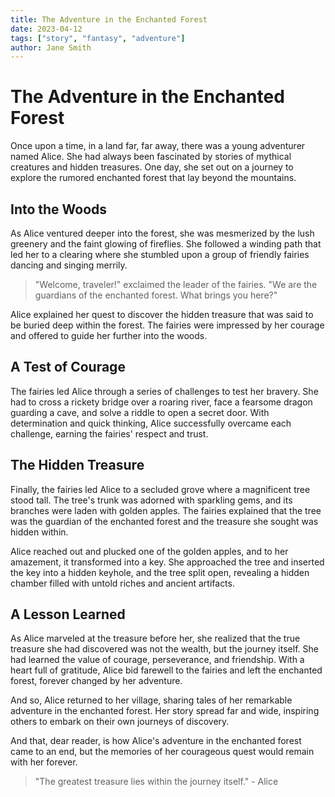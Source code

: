 ```yaml
---
title: The Adventure in the Enchanted Forest
date: 2023-04-12
tags: ["story", "fantasy", "adventure"]
author: Jane Smith
---
```


# The Adventure in the Enchanted Forest

Once upon a time, in a land far, far away, there was a young adventurer named Alice. She had always been fascinated by stories of mythical creatures and hidden treasures. One day, she set out on a journey to explore the rumored enchanted forest that lay beyond the mountains.

## Into the Woods

As Alice ventured deeper into the forest, she was mesmerized by the lush greenery and the faint glowing of fireflies. She followed a winding path that led her to a clearing where she stumbled upon a group of friendly fairies dancing and singing merrily.

> "Welcome, traveler!" exclaimed the leader of the fairies. "We are the guardians of the enchanted forest. What brings you here?"

Alice explained her quest to discover the hidden treasure that was said to be buried deep within the forest. The fairies were impressed by her courage and offered to guide her further into the woods.

## A Test of Courage

The fairies led Alice through a series of challenges to test her bravery. She had to cross a rickety bridge over a roaring river, face a fearsome dragon guarding a cave, and solve a riddle to open a secret door. With determination and quick thinking, Alice successfully overcame each challenge, earning the fairies' respect and trust.

## The Hidden Treasure

Finally, the fairies led Alice to a secluded grove where a magnificent tree stood tall. The tree's trunk was adorned with sparkling gems, and its branches were laden with golden apples. The fairies explained that the tree was the guardian of the enchanted forest and the treasure she sought was hidden within.

Alice reached out and plucked one of the golden apples, and to her amazement, it transformed into a key. She approached the tree and inserted the key into a hidden keyhole, and the tree split open, revealing a hidden chamber filled with untold riches and ancient artifacts.

## A Lesson Learned

As Alice marveled at the treasure before her, she realized that the true treasure she had discovered was not the wealth, but the journey itself. She had learned the value of courage, perseverance, and friendship. With a heart full of gratitude, Alice bid farewell to the fairies and left the enchanted forest, forever changed by her adventure.

And so, Alice returned to her village, sharing tales of her remarkable adventure in the enchanted forest. Her story spread far and wide, inspiring others to embark on their own journeys of discovery.

And that, dear reader, is how Alice's adventure in the enchanted forest came to an end, but the memories of her courageous quest would remain with her forever.

> "The greatest treasure lies within the journey itself." - Alice
